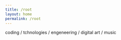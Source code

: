 ```yaml
---
title: /root
layout: home
permalink: /root
---
```


coding / tchnologies / engeneering / digital art / music
